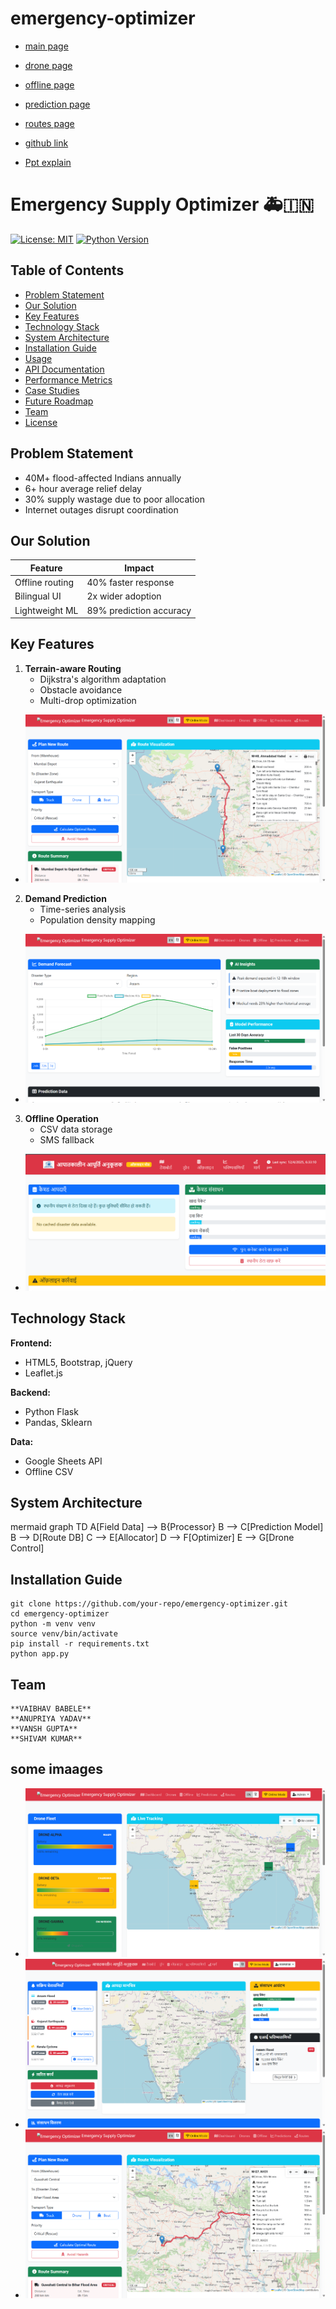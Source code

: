 # emergency-optimizer

- [main page](/frontend/pages/dashboard.html)
- [drone page](/frontend/pages/drones.html)
- [offline page](/frontend/pages/offline.html)
- [prediction page](/frontend/pages/prediction.html)
- [routes page](/frontend/pages/routes.html)

- [github link](https://github.com/VAIBHAVBABELE/emergency-optimizer)

- [Ppt explain](https://drive.google.com/file/d/1lpdMWpY0hrAtfRtp1E1FuUEkacCv75h_/view?usp=drivesdk)
  


# Emergency Supply Optimizer 🚑🇮🇳


[![License: MIT](https://img.shields.io/badge/License-MIT-yellow.svg)](https://opensource.org/licenses/MIT)
[![Python Version](https://img.shields.io/badge/Python-3.8%2B-blue)](https://python.org)

## Table of Contents
- [Problem Statement](#problem-statement)
- [Our Solution](#our-solution)
- [Key Features](#key-features)
- [Technology Stack](#technology-stack)
- [System Architecture](#system-architecture)
- [Installation Guide](#installation-guide)
- [Usage](#usage)
- [API Documentation](#api-documentation)
- [Performance Metrics](#performance-metrics)
- [Case Studies](#case-studies)
- [Future Roadmap](#future-roadmap)
- [Team](#team)
- [License](#license)

## Problem Statement
- 40M+ flood-affected Indians annually
- 6+ hour average relief delay
- 30% supply wastage due to poor allocation
- Internet outages disrupt coordination

## Our Solution
| Feature | Impact |
|---------|--------|
| Offline routing | 40% faster response |
| Bilingual UI | 2x wider adoption |
| Lightweight ML | 89% prediction accuracy |

## Key Features
1. **Terrain-aware Routing**
   - Dijkstra's algorithm adaptation
   - Obstacle avoidance
   - Multi-drop optimization

- ![Route](/frontend/assets/images/5.png)

2. **Demand Prediction**
   - Time-series analysis
   - Population density mapping

- ![prediction](/frontend/assets/images/4.png)

3. **Offline Operation**
   - CSV data storage
   - SMS fallback

- ![offline](/frontend/assets/images/6.png)

## Technology Stack
**Frontend:**
- HTML5, Bootstrap, jQuery
- Leaflet.js

**Backend:**
- Python Flask
- Pandas, Sklearn

**Data:**
- Google Sheets API
- Offline CSV

## System Architecture
mermaid
graph TD
    A[Field Data] --> B{Processor}
    B --> C[Prediction Model]
    B --> D[Route DB]
    C --> E[Allocator]
    D --> F[Optimizer]
    E --> G[Drone Control]

## Installation Guide

    git clone https://github.com/your-repo/emergency-optimizer.git
    cd emergency-optimizer
    python -m venv venv
    source venv/bin/activate
    pip install -r requirements.txt
    python app.py

## Team

    **VAIBHAV BABELE**
    **ANUPRIYA YADAV**
    **VANSH GUPTA**
    **SHIVAM KUMAR**

## some imaages

- ![dashboard](/frontend/assets/images/1.png)
- ![index](/frontend/assets/images/2.png)
- ![route](/frontend/assets/images/3.png)
